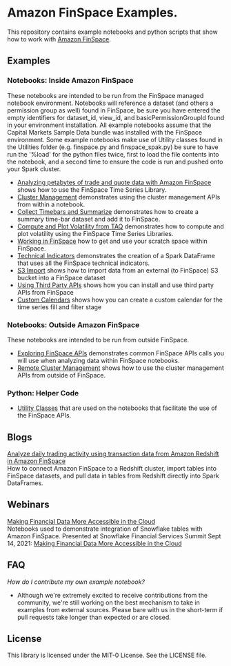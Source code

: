 # Amazon FinSpace Examples. 
This repository contains example notebooks and python scripts that show how to work with [Amazon FinSpace](https://aws.amazon.com/finspace/).

## Examples

### Notebooks: Inside Amazon FinSpace  
These notebooks are intended to be run from the FinSpace managed notebook environment. 
Notebooks will reference a dataset (and others a permission group as well) found in FinSpace, 
be sure you have entered the empty identifiers for dataset_id, view_id, and basicPermissionGroupId found in your 
environment installation. All example notebooks assume that the Capital Markets Sample Data bundle was installed 
with the FinSpace environment. Some example notebooks make use of Utility classes found in the Utilities folder 
(e.g. finspace.py and finspace_spak.py) be sure to have run the '%load' for the python files twice, first to load 
the file contents into the notebook, and a second time to ensure the code is run and pushed onto your Spark cluster.  

- [Analyzing petabytes of trade and quote data with Amazon FinSpace](notebooks/analyze_trade_and_quote_data) shows how to use the FinSpace Time Series Library.  
- [Cluster Management](notebooks/cluster_management) demonstrates using the cluster management APIs from within a  notebook.  
- [Collect Timebars and Summarize](notebooks/collect_timebars_and_summarize) demonstrates how to create a summary time-bar dataset and add it to FinSpace.  
- [Compute and Plot Volatility from TAQ](notebooks/compute_and_plot_volatility_from_taq) demonstrates how to compute and plot volatility using the FinSpace Time Series Libraries.  
- [Working in FinSpace](notebooks/working_in_finspace) how to get and use your scratch space within FinSpace. 
- [Technical Indicators](notebooks/technical_indicators) demonstrates the creation of a Spark DataFrame that uses all the FinSpace technical indicators. 
- [S3 Import](notebooks/s3_import) shows how to import data from an external (to FinSpace) S3 bucket into a FinSpace dataset
- [Using Third Party APIs](notebooks/third_party_apis) shows how you can install and use third party APIs from FinSpace
- [Custom Calendars](notebooks/custom_calendar) shows how you can create a custom calendar for the time series fill and filter stage

### Notebooks: Outside Amazon FinSpace  
These notebooks are intended to be run from outside FinSpace.  
- [Exploring FinSpace APIs](notebooks/exploring_finspace_apis) demonstrates common FinSpace APIs calls you will use when analyzing data within FinSpace notebooks.  
- [Remote Cluster Management](notebooks/remote_cluster_management) shows how to use the cluster management APIs from outside of FinSpace.

### Python: Helper Code  
- [Utility Classes](notebooks/Utilities) that are used on the notebooks that facilitate the use of the FinSpace APIs.  

## Blogs
[Analyze daily trading activity using transaction data from Amazon Redshift in Amazon FinSpace](blogs/finspace_redshift-2021-09)   
How to connect Amazon FinSpace to a Redshift cluster, import tables into FinSpace datasets, and pull data in tables from
Redshift directly into Spark DataFrames.

## Webinars
[Making Financial Data More Accessible in the Cloud](webinars/snowflake_2021-09)  
Notebooks used to demonstrate integration of Snowflake tables with Amazon FinSpace. Presented at Snowflake Financial
Services Summit Sept 14, 2021: [Making Financial Data More Accessible in the Cloud](https://www.snowflake.com/financial-services-data-summit/americas/agenda/?agendaPath=session/615483)

## FAQ
*How do I contribute my own example notebook?*  

- Although we're extremely excited to receive contributions from the community, we're still working on the best mechanism to take in examples from external sources.  Please bare with us in the short-term if pull requests take longer than expected or are closed.

## License

This library is licensed under the MIT-0 License. See the LICENSE file.

